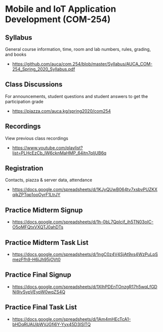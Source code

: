 Mobile and IoT Application Development (COM-254)
================================================

## Syllabus

General course information, time, room and lab numbers, rules, grading, and
books

* <https://github.com/auca/com.254/blob/master/Syllabus/AUCA_COM-254_Spring_2020_Syllabus.pdf>

## Class Discussions

For announcements, student questions and student answers to get the
participation grade

* <https://piazza.com/auca.kg/spring2020/com254>

## Recordings

View previous class recordings

* <https://www.youtube.com/playlist?list=PLHcEzCb_lW6cknMaHMP_64itn7qIjUB6q>

## Registration

Contacts, piazza & server data, attendance

* <https://docs.google.com/spreadsheets/d/1KJyQUwB064tv7xsbvPUZKXqikZPTqp1ooOyrF1LtrJY>

## Practice Midterm Signup

* <https://docs.google.com/spreadsheets/d/1h-0bL7Qplcjf_ih5TN03oIC-O5oMFQtxVXQTJ0ahDTs>

## Practice Midterm Task List

* <https://docs.google.com/spreadsheets/d/1ngC0z4V4SjAt9xs4WzPuLpSmezFfh9-H6iJh95jOVt0>

## Practice Final Signup

* <https://docs.google.com/spreadsheets/d/1XlhPDEnTOnzgR17h5wqLfGDNj9ivSypVEypW0wqZS4Q>

## Practice Final Task List

* <https://docs.google.com/spreadsheets/d/1Am4mHEcTcA1-bHDqRUAUjbWVJGfi6Y-Yyx45D3lSlTQ>

